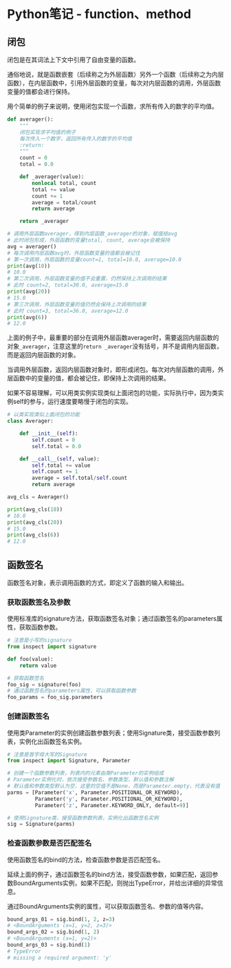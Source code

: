 # Python笔记 - function、method

## 闭包

闭包是在其词法上下文中引用了自由变量的函数。

通俗地说，就是函数嵌套（后续称之为外层函数）另外一个函数（后续称之为内层函数），在内层函数中，引用外层函数的变量，每次对内层函数的调用，外层函数变量的值都会进行保持。

用个简单的例子来说明，使用闭包实现一个函数，求所有传入的数字的平均值。

```python
def averager():
    """
    闭包实现求平均值的例子
    每次传入一个数字，返回所有传入的数字的平均值
    :return:
    """
    count = 0
    total = 0.0

    def _averager(value):
        nonlocal total, count
        total += value
        count += 1
        average = total/count
        return average

    return _averager

# 调用外层函数averager，得到内层函数_averager的对象，赋值给avg
# 此时闭包形成，外层函数的变量total, count, average会被保持
avg = averager()
# 每次调用内层函数avg时，外层函数变量的值都会被记住
# 第一次调用，外层函数的变量count=1, total=10.0, average=10.0
print(avg(10))
# 10.0
# 第二次调用，外层函数变量的值不会重置，仍然保持上次调用的结果
# 此时 count=2, total=30.0, average=15.0
print(avg(20))
# 15.0
# 第三次调用，外层函数变量的值仍然会保持上次调用的结果
# 此时 count=3, total=36.0, average=12.0
print(avg(6))
# 12.0
```

上面的例子中，最重要的部分在调用外层函数averager时，需要返回内层函数的对象`_averager`，注意这里的`return _averager`没有括号，并不是调用内层函数，而是返回内层函数的对象。

当调用外层函数，返回内层函数对象时，即形成闭包。每次对内层函数的调用，外层函数中的变量的值，都会被记住，即保持上次调用的结果。

如果不容易理解，可以用类实例实现类似上面闭包的功能，实际执行中，因为类实例self的参与，运行速度要略慢于闭包的实现。

```python
# 以类实现类似上面闭包的功能
class Averager:

    def __init__(self):
        self.count = 0
        self.total = 0.0

    def __call__(self, value):
        self.total += value
        self.count += 1
        average = self.total/self.count
        return average

avg_cls = Averager()

print(avg_cls(10))
# 10.0
print(avg_cls(20))
# 15.0
print(avg_cls(6))
# 12.0
```

## 函数签名

函数签名对象，表示调用函数的方式，即定义了函数的输入和输出。

### 获取函数签名及参数

使用标准库的signature方法，获取函数签名对象；通过函数签名的parameters属性，获取函数参数。

```python
# 注意是小写的signature
from inspect import signature

def foo(value):
    return value

# 获取函数签名
foo_sig = signature(foo)
# 通过函数签名的parameters属性，可以获取函数参数
foo_params = foo_sig.parameters
```

### 创建函数签名

使用类Parameter的实例创建函数参数列表；使用Signature类，接受函数参数列表，实例化出函数签名实例。

```Python
# 注意是首字母大写的Signature
from inspect import Signature, Parameter

# 创建一个函数参数列表，列表内的元素由类Parameter的实例组成
# Parameter实例化时，依次接受参数名、参数类型、默认值和参数注解
# 默认值和参数类型默认为空，这里的空值不是None，而是Parameter.empty，代表没有值
parms = [Parameter('x', Parameter.POSITIONAL_OR_KEYWORD),
         Parameter('y', Parameter.POSITIONAL_OR_KEYWORD),
         Parameter('z', Parameter.KEYWORD_ONLY, default=9)]

# 使用Signature类，接受函数参数列表，实例化出函数签名实例
sig = Signature(parms)
```

### 检查函数参数是否匹配签名

使用函数签名的bind的方法，检查函数参数是否匹配签名。

延续上面的例子，通过函数签名的bind方法，接受函数参数，如果匹配，返回参数BoundArguments实例，如果不匹配，则抛出TypeError，并给出详细的异常信息。

通过BoundArguments实例的属性，可以获取函数签名、参数的值等内容。

```python
bound_args_01 = sig.bind(1, 2, z=3)
# <BoundArguments (x=1, y=2, z=3)>
bound_args_02 = sig.bind(1, 2)
# <BoundArguments (x=1, y=2)>
bound_args_03 = sig.bind(1)
# TypeError
# missing a required argument: 'y'
```



